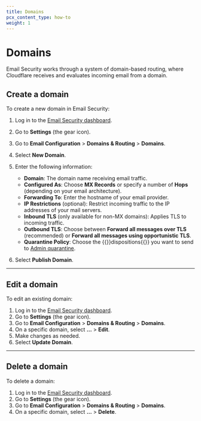 ```yaml
---
title: Domains
pcx_content_type: how-to
weight: 1
---
```


# Domains

Email Security works through a system of domain-based routing, where Cloudflare receives and evaluates incoming email from a domain.

## Create a domain

To create a new domain in Email Security:

1. Log in to the [Email Security dashboard](https://horizon.area1security.com/).
2. Go to **Settings** (the gear icon).
3. Go to **Email Configuration** > **Domains & Routing** > **Domains**.
4. Select **New Domain**.
5. Enter the following information:

    - **Domain**: The domain name receiving email traffic.
    - **Configured As**: Choose **MX Records** or specify a number of **Hops** (depending on your email architecture).
    - **Forwarding To**: Enter the hostname of your email provider.
    - **IP Restrictions** (optional): Restrict incoming traffic to the IP addresses of your mail servers.
    - **Inbound TLS** (only available for non-MX domains): Applies TLS to incoming traffic.
    - **Outbound TLS**: Choose between **Forward all messages over TLS** (recommended) or **Forward all messages using opportunistic TLS**.
    - **Quarantine Policy**: Choose the {{<glossary-tooltip term_id="disposition" link="/email-security/reference/dispositions-and-attributes/">}}dispositions{{</glossary-tooltip>}} you want to send to [Admin quarantine](/email-security/email-configuration/admin-quarantine/).

6. Select **Publish Domain**.

---

## Edit a domain

To edit an existing domain:

1. Log in to the [Email Security dashboard](https://horizon.area1security.com/).
2. Go to **Settings** (the gear icon).
3. Go to **Email Configuration** > **Domains & Routing** > **Domains**.
4. On a specific domain, select **...** > **Edit**.
5. Make changes as needed.
6. Select **Update Domain**.

---

## Delete a domain

To delete a domain:

1. Log in to the [Email Security dashboard](https://horizon.area1security.com/).
2. Go to **Settings** (the gear icon).
3. Go to **Email Configuration** > **Domains & Routing** > **Domains**.
4. On a specific domain, select **...** > **Delete**.